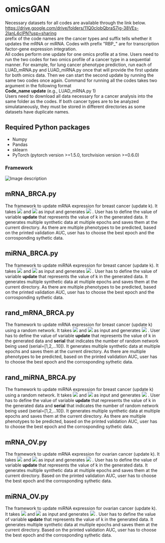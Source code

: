 # omicsGAN
Necessary datasets for all codes are available through the link below. \
https://drive.google.com/drive/folders/11Q0cIobQbraS7ig-38VEs-2IanL4cIPN?usp=sharing \
prefix of the code names are the cancer types and suffix tells whether it updates the mRNA or miRNA. Codes with prefix "RBP_" are for transcription factor-gene expression integration. \
All codes perform one update for one omics profile at a time. Users need to run the two codes for two omics profile of a cancer type in a sequential manner. For example, for lung cancer phenotype prediction, run each of LUAD_mRNA.py and LUAD_miRNA.py once that will provide the first update for both omics data. Then we can start the second update by running the same two codes once again. Command for running all the codes takes two argument in the following format \
**Code_name update** (e.g., LUAD_mRNA.py 1)\
Users need to download all data necessary for a cancer analysis into the same folder as the codes. If both cancer types are to be analyzed simulataneously, they must be stored in different directories as some datasets have duplicate names.   

## Required Python packages
- Numpy
- Pandas
- sklearn
- PyTorch (pytorch version >=1.5.0, torchvision version >=0.6.0)

### **Framework**
![Image description](https://github.com/compbiolabucf/omicsGAN/blob/main/netflow-1.png)





## **mRNA_BRCA.py**
The framework to update mRNA expression for breast cancer (update k). It takes <img src="https://render.githubusercontent.com/render/math?math=H_x^{(k-1)}"> and 
<img src="https://render.githubusercontent.com/render/math?math=H_y^{(k-1)}"> as input and generates <img src="https://render.githubusercontent.com/render/math?math=H_x^{(k)}"> . User has to define the value of variable **update** that represents the value of k in the generated data. It generates multiple synthetic data at multiple epochs and saves them at the current directory. As there are multiple phenotypes to be predicted, based on the printed validation AUC, user has to choose the best epoch and the corrosponding sythetic data.   

## **miRNA_BRCA.py**
The framework to update miRNA expression for breast cancer (update k). It takes <img src="https://render.githubusercontent.com/render/math?math=H_y^{(k-1)}"> and 
<img src="https://render.githubusercontent.com/render/math?math=H_x^{(k-1)}"> as input and generates <img src="https://render.githubusercontent.com/render/math?math=H_y^{(k)}"> . User has to define the value of variable **update** that represents the value of k in the generated data. It generates multiple synthetic data at multiple epochs and saves them at the current directory. As there are multiple phenotypes to be predicted, based on the printed validation AUC, user has to choose the best epoch and the corrosponding sythetic data.   

## **rand_mRNA_BRCA.py**
The framework to update mRNA expression for breast cancer (update k) using a random network. It takes <img src="https://render.githubusercontent.com/render/math?math=H_x^{(k-1)}"> and <img src="https://render.githubusercontent.com/render/math?math=H_y^{(k-1)}"> as input and generates <img src="https://render.githubusercontent.com/render/math?math=H_x^{(k)}"> . User has to define the value of variable **update** that represents the value of k in the generated data and **serial** that indicates the number of random network being used (serial=[1,2,...10]). It generates multiple synthetic data at multiple epochs and saves them at the current directory. As there are multiple phenotypes to be predicted, based on the printed validation AUC, user has to choose the best epoch and the corrosponding sythetic data.   

## **rand_miRNA_BRCA.py**
The framework to update miRNA expression for breast cancer (update k) using a random network. It takes <img src="https://render.githubusercontent.com/render/math?math=H_y^{(k-1)}"> and <img src="https://render.githubusercontent.com/render/math?math=H_x^{(k-1)}"> as input and generates <img src="https://render.githubusercontent.com/render/math?math=H_y^{(k)}"> . User has to define the value of variable **update** that represents the value of k in the generated data and **serial** that indicates the number of random network being used (serial=[1,2,...10]). It generates multiple synthetic data at multiple epochs and saves them at the current directory. As there are multiple phenotypes to be predicted, based on the printed validation AUC, user has to choose the best epoch and the corrosponding sythetic data.   



## **mRNA_OV.py**
The framework to update mRNA expression for ovarian cancer (update k). It takes <img src="https://render.githubusercontent.com/render/math?math=H_x^{(k-1)}"> and 
<img src="https://render.githubusercontent.com/render/math?math=H_y^{(k-1)}"> as input and generates <img src="https://render.githubusercontent.com/render/math?math=H_x^{(k)}"> . User has to define the value of variable **update** that represents the value of k in the generated data. It generates multiple synthetic data at multiple epochs and saves them at the current directory. Based on the printed validation AUC, user has to choose the best epoch and the corrosponding sythetic data.   

## **miRNA_OV.py**
The framework to update miRNA expression for ovarian cancer (update k). It takes <img src="https://render.githubusercontent.com/render/math?math=H_y^{(k-1)}"> and 
<img src="https://render.githubusercontent.com/render/math?math=H_x^{(k-1)}"> as input and generates <img src="https://render.githubusercontent.com/render/math?math=H_y^{(k)}"> . User has to define the value of variable **update** that represents the value of k in the generated data. It generates multiple synthetic data at multiple epochs and saves them at the current directory. Based on the printed validation AUC, user has to choose the best epoch and the corrosponding sythetic data. 







